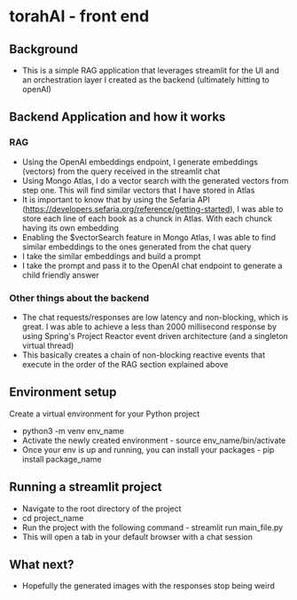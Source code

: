 # torahAI - front end 

## Background
  - This is a simple RAG application that leverages streamlit for the UI and an orchestration layer I created as the backend (ultimately hitting to openAI)


## Backend Application and how it works
### RAG
  - Using the OpenAI embeddings endpoint, I generate embeddings (vectors) from the query received in the streamlit chat 
  - Using Mongo Atlas, I do a vector search with the generated vectors from step one. This will find similar vectors that I have stored in Atlas
  - It is important to know that by using the Sefaria API (https://developers.sefaria.org/reference/getting-started), I was able to store each line of each book as a chunck in Atlas. With each chunck having its own embedding
  - Enabling the $vectorSearch feature in Mongo Atlas, I was able to find similar embeddings to the ones generated from the chat query
  - I take the similar embeddings and build a prompt
  - I take the prompt and pass it to the OpenAI chat endpoint to generate a child friendly answer

### Other things about the backend
  - The chat requests/responses are low latency and non-blocking, which is great. I was able to achieve a less than 2000 millisecond response by using Spring's Project Reactor event driven architecture (and a singleton virtual thread)
  - This basically creates a chain of non-blocking reactive events that execute in the order of the RAG section explained above

## Environment setup
Create a virtual environment for your Python project
  - python3 -m venv env_name
  - Activate the newly created environment - source env_name/bin/activate
  - Once your env is up and running, you can install your packages - pip install package_name

## Running a streamlit project
  - Navigate to the root directory of the project
  - cd project_name
  - Run the project with the following command - streamlit run main_file.py
  - This will open a tab in your default browser with a chat session

## What next?
  - Hopefully the generated images with the responses stop being weird

